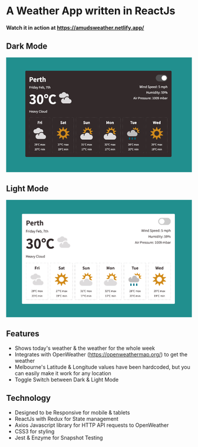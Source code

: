 # A Weather App written in ReactJs

#### Watch it in action at https://amudsweather.netlify.app/

## Dark Mode
![Dark Mode](screenshot-dark.jpg)

## Light Mode
![Light Mode](screenshot-light.jpg)

## Features
- Shows today's weather & the weather for the whole week
- Integrates with OpenWeather (https://openweathermap.org/) to get the weather 
- Melbourne's Latitude & Longitude values have been hardcoded, but you can easily make it work for any location
- Toggle Switch between Dark & Light Mode

## Technology
- Designed to be Responsive for mobile & tablets
- ReactJs with Redux for State management
- Axios Javascript library for HTTP API requests to OpenWeather
- CSS3 for styling
- Jest & Enzyme for Snapshot Testing
